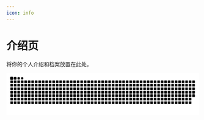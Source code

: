 ```yaml
---
icon: info
---
```


# 介绍页

将你的个人介绍和档案放置在此处。

<img src="https://raw.githubusercontent.com/alomerry/github-yearly-contributions/output/github-contribution-grid-snake.svg" />